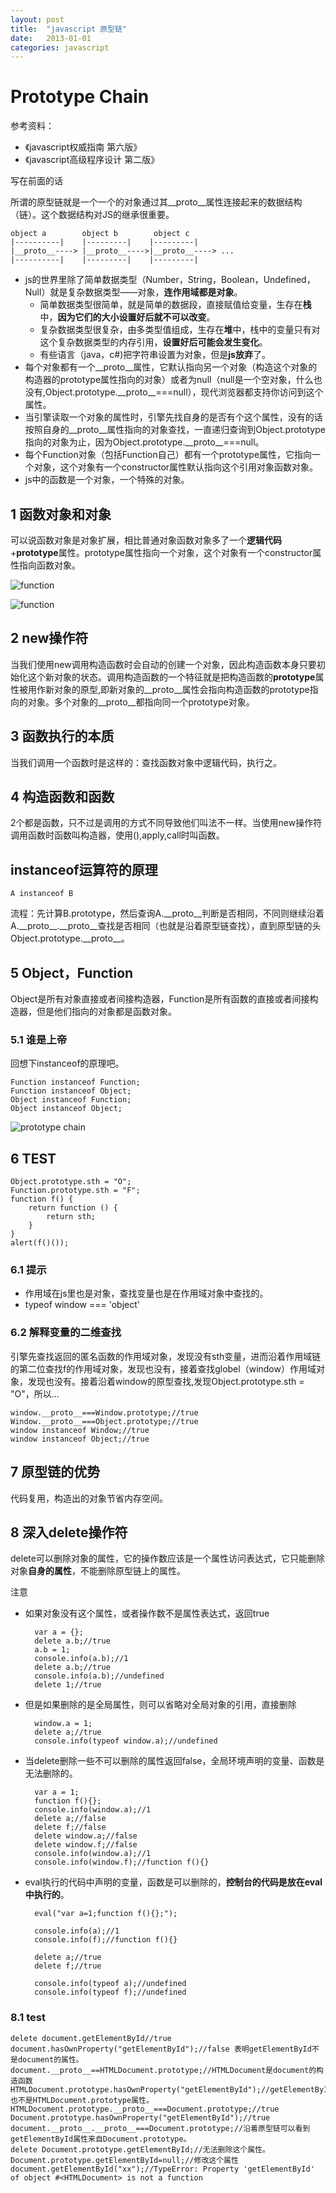 ```yaml
---
layout: post
title:  "javascript 原型链"
date:   2013-01-01
categories: javascript
---
```

# Prototype Chain

参考资料：

* 《javascript权威指南 第六版》
* 《javascript高级程序设计 第二版》

写在前面的话

所谓的原型链就是一个一个的对象通过其\_\_proto\_\_属性连接起来的数据结构
（链）。这个数据结构对JS的继承很重要。

	object a		object b		object c
	|----------|    |---------|    |---------|    
	|__proto__----> |__proto__---->|__proto__----> ...
	|----------|    |---------|    |---------|    

* js的世界里除了简单数据类型（Number，String，Boolean，Undefined，Null）就是复杂数据类型——对象，**连作用域都是对象**。
	* 简单数据类型很简单，就是简单的数据段，直接赋值给变量，生存在**栈**中，**因为它们的大小设置好后就不可以改变**。
	* 复杂数据类型很复杂，由多类型值组成，生存在**堆**中，栈中的变量只有对这个复杂数据类型的内存引用，**设置好后可能会发生变化**。
	* 有些语言（java，c#)把字符串设置为对象，但是**js放弃**了。
* 每个对象都有一个\_\_proto\_\_属性，它默认指向另一个对象（构造这个对象的构造器的prototype属性指向的对象）或者为null（null是一个空对象，什么也没有,Object.prototype.\_\_proto\_\_===null），现代浏览器都支持你访问到这个属性。
* 当引擎读取一个对象的属性时，引擎先找自身的是否有个这个属性，没有的话按照自身的\_\_proto\_\_属性指向的对象查找，一直递归查询到Object.prototype指向的对象为止，因为Object.prototype.\_\_proto\_\_===null。
* 每个Function对象（包括Function自己）都有一个prototype属性，它指向一个对象，这个对象有一个constructor属性默认指向这个引用对象函数对象。
* js中的函数是一个对象，一个特殊的对象。

## 1 函数对象和对象

可以说函数对象是对象扩展，相比普通对象函数对象多了一个**逻辑代码**+**prototype**属性。prototype属性指向一个对象，这个对象有一个constructor属性指向函数对象。

![function](/images/function.png)

![function](/images/object.png)


## 2 new操作符

当我们使用new调用构造函数时会自动的创建一个对象，因此构造函数本身只要初始化这个新对象的状态。调用构造函数的一个特征就是把构造函数的**prototype**属性被用作新对象的原型,即新对象的\_\_proto\_\_属性会指向构造函数的prototype指向的对象。多个对象的\_\_proto\_\_都指向同一个prototype对象。

## 3 函数执行的本质
当我们调用一个函数时是这样的：查找函数对象中逻辑代码，执行之。

## 4 构造函数和函数

2个都是函数，只不过是调用的方式不同导致他们叫法不一样。当使用new操作符调用函数时函数叫构造器，使用(),apply,call时叫函数。

## instanceof运算符的原理

	A instanceof B

流程：先计算B.prototype，然后查询A.\_\_proto\_\_判断是否相同，不同则继续沿着A.\_\_proto\_\_.\_\_proto\_\_查找是否相同（也就是沿着原型链查找），直到原型链的头Object.prototype.\_\_proto\_\_。

## 5 Object，Function

Object是所有对象直接或者间接构造器，Function是所有函数的直接或者间接构造器，但是他们指向的对象都是函数对象。

### 5.1 谁是上帝

回想下instanceof的原理吧。

    Function instanceof Function;
    Function instanceof Object;
    Object instanceof Function;
    Object instanceof Object;

![prototype chain](/images/prototype.jpg)

## 6 TEST

    Object.prototype.sth = "O";
    Function.prototype.sth = "F";
    function f() {
        return function () {
            return sth;
        }
    }
    alert(f()());

### 6.1 提示

* 作用域在js里也是对象，查找变量也是在作用域对象中查找的。
* typeof window === 'object'

### 6.2 解释变量的二维查找

引擎先查找返回的匿名函数的作用域对象，发现没有sth变量，进而沿着作用域链的第二位查找f的作用域对象，发现也没有，接着查找globel（window）作用域对象，发现也没有。接着沿着window的原型查找,发现Object.prototype.sth = "O"，所以...

	window.__proto__===Window.prototype;//true
	Window.__proto__===Object.prototype;//true
	window instanceof Window;//true
	window instanceof Object;//true

## 7 原型链的优势

代码复用，构造出的对象节省内存空间。

## 8 深入delete操作符

delete可以删除对象的属性，它的操作数应该是一个属性访问表达式，它只能删除对象**自身的属性**，不能删除原型链上的属性。

	


注意

* 如果对象没有这个属性，或者操作数不是属性表达式，返回true

	    var a = {};
	    delete a.b;//true
	    a.b = 1;
	    console.info(a.b);//1
	    delete a.b;//true
	    console.info(a.b);//undefined
		delete 1;//true


* 但是如果删除的是全局属性，则可以省略对全局对象的引用，直接删除

        window.a = 1;
        delete a;//true
        console.info(typeof window.a);//undefined

* 当delete删除一些不可以删除的属性返回false，全局环境声明的变量、函数是无法删除的。

        var a = 1;
        function f(){};
        console.info(window.a);//1
        delete a;//false
        delete f;//false
        delete window.a;//false
        delete window.f;//false
        console.info(window.a);//1
        console.info(window.f);//function f(){}

* eval执行的代码中声明的变量，函数是可以删除的，**控制台的代码是放在eval中执行的**。

        eval("var a=1;function f(){};");

        console.info(a);//1
        console.info(f);//function f(){}

        delete a;//true
        delete f;//true

        console.info(typeof a);//undefined
        console.info(typeof f);//undefined

### 8.1 test

	delete document.getElementById//true
	document.hasOwnProperty("getElementById");//false 表明getElementById不是document的属性。
	document.__proto__==HTMLDocument.prototype;//HTMLDocument是document的构造函数
	HTMLDocument.prototype.hasOwnProperty("getElementById");//getElementById也不是HTMLDocument.prototype属性。
	HTMLDocument.prototype.__proto__===Document.prototype;//true
	Document.prototype.hasOwnProperty("getElementById");//true
	document.__proto__.__proto__===Document.prototype;//沿着原型链可以看到getElementById属性来自Document.prototype。
	delete Document.prototype.getElementById;//无法删除这个属性。
	Document.prototype.getElementById=null;//修改这个属性
	document.getElementById("xx");//TypeError: Property 'getElementById' of object #<HTMLDocument> is not a function
